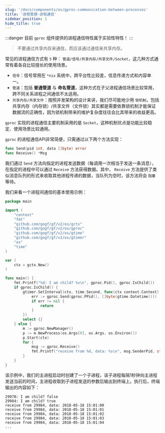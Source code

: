 ```yaml
---
slug: '/docs/components/os/gproc-communication-between-processes'
title: '进程管理-进程通信'
sidebar_position: 1
hide_title: true
---
```

:::danger
目前 `gproc` 组件提供的进程通信特性属于实验性特性！
:::
> 不要通过共享内存来通信，而应该通过通信来共享内存。

常见的进程通信方式有 `5` 种： `管道/信号/共享内存/共享文件/Socket`，这几种方式通常有着各自比较擅长的使用场景。

- `信号`：信号常用在 `*nix` 系统中，跨平台性比较差，信息传递方式和内容单一。
- `管道`：包括 **普通管道** 与 **命名管道**，这种方式在子父进程通信场景比较常用，跨不同关系进程之间通信不太适用。
- `共享内存/共享文件`：按照并发架构的设计来讲，我们尽可能地少用 `锁机制`，包括共享内存（内存锁）/共享文件（文件锁）其实都是需要依靠锁机制才能保证数据流的正确性，因为锁机制带来的维护复杂度往往会比其带来的收益更高。

`gproc` 实现的进程通信主要机制采用的是 `Socket`，这种机制优点是功能比较稳定、使用场景比较通用。

`gproc` 的进程通信API非常简便，只需通过以下两个方法实现：

```go
func Send(pid int, data []byte) error
func Receive() *Msg
```

我们通过 `Send` 方法向指定的进程发送数据（每调用一次相当于发送一条消息），在指定的进程中可以通过 `Receive` 方法获得数据。其中， `Receive` 方法提供了类似消息队列的形式来收取其他进程传递的数据，当队列为空时，该方法将会 `阻塞` 等待。

我们来看一个进程间通信的基本使用示例：

```go
package main

import (
    "context"
    "fmt"
    "github.com/gogf/gf/v2/os/gctx"
    "github.com/gogf/gf/v2/os/gproc"
    "github.com/gogf/gf/v2/os/gtime"
    "github.com/gogf/gf/v2/os/gtimer"
    "os"
    "time"
)

var (
    ctx = gctx.New()
)

func main() {
    fmt.Printf("%d: I am child? %v\n", gproc.Pid(), gproc.IsChild())
    if gproc.IsChild() {
        gtimer.SetInterval(ctx, time.Second, func(ctx context.Context) {
            err := gproc.Send(gproc.PPid(), []byte(gtime.Datetime()))
            if err != nil {
                return
            }
        })
        select {}
    } else {
        m := gproc.NewManager()
        p := m.NewProcess(os.Args[0], os.Args, os.Environ())
        p.Start(ctx)
        for {
            msg := gproc.Receive()
            fmt.Printf("receive from %d, data: %s\n", msg.SenderPid, string(msg.Data))
        }
    }
}
```

该示例中，我们的主进程启动时创建了一个子进程，该子进程每隔1秒钟向主进程发送当前的时间，主进程收取到子进程发送的参数后输出到终端上。执行后，终端输出的内容如下：

```
29978: I am child? false
29984: I am child? true
receive from 29984, data: 2018-05-18 15:01:00
receive from 29984, data: 2018-05-18 15:01:01
receive from 29984, data: 2018-05-18 15:01:02
receive from 29984, data: 2018-05-18 15:01:03
receive from 29984, data: 2018-05-18 15:01:04
...
```